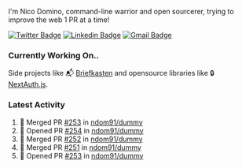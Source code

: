 
I'm Nico Domino, command-line warrior and open sourcerer, trying to improve the web 1 PR at a time!

[![Twitter Badge](https://img.shields.io/badge/-@ndom91-1ca0f1?style=flat-square&labelColor=1ca0f1&logo=twitter&logoColor=white&link=https://twitter.com/ndom91)](https://twitter.com/ndom91) [![Linkedin Badge](https://img.shields.io/badge/-ndom91-blue?style=flat-square&logo=Linkedin&logoColor=white&link=https://www.linkedin.com/in/ndom91/)](https://www.linkedin.com/in/ndom91/) [![Gmail Badge](https://img.shields.io/badge/-yo@ndo.dev-c14438?style=flat-square&logo=mail.ru&logoColor=white&link=mailto:yo@ndo.dev)](mailto:yo@ndo.dev)

### Currently Working On..

Side projects like 📬 [Briefkasten](https://briefkastenhq.com) and opensource libraries like 🔒 [NextAuth.js](https://github.com/nextauthjs/next-auth).

<!--START_SECTION_PROFILE_VIEWS:readme-info-->
<!--END_SECTION_PROFILE_VIEWS:readme-info-->

<!--START_SECTION_DAILY_COMMIT:readme-info-->
<!--END_SECTION_DAILY_COMMIT:readme-info-->

<!--START_SECTION_WEEKLY_COMMIT:readme-info-->
<!--END_SECTION_WEEKLY_COMMIT:readme-info-->

### Latest Activity

<!--START_SECTION:activity-->
1. 🎉 Merged PR [#253](https://github.com/ndom91/dummy/pull/253) in [ndom91/dummy](https://github.com/ndom91/dummy)
2. 💪 Opened PR [#254](https://github.com/ndom91/dummy/pull/254) in [ndom91/dummy](https://github.com/ndom91/dummy)
3. 🎉 Merged PR [#252](https://github.com/ndom91/dummy/pull/252) in [ndom91/dummy](https://github.com/ndom91/dummy)
4. 🎉 Merged PR [#251](https://github.com/ndom91/dummy/pull/251) in [ndom91/dummy](https://github.com/ndom91/dummy)
5. 💪 Opened PR [#253](https://github.com/ndom91/dummy/pull/253) in [ndom91/dummy](https://github.com/ndom91/dummy)
<!--END_SECTION:activity-->
